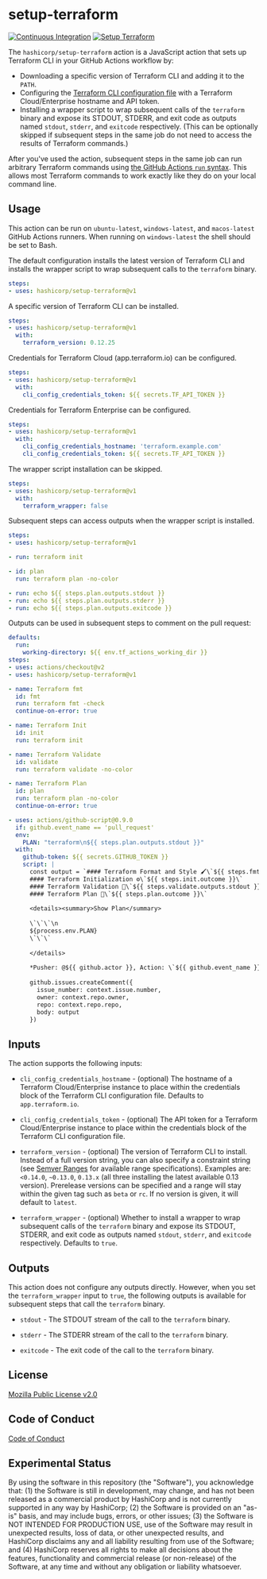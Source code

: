 # setup-terraform

<p align="left">
  <a href="https://github.com/hashicorp/setup-terraform/actions"><img alt="Continuous Integration" src="https://github.com/hashicorp/setup-terraform/workflows/Continuous%20Integration/badge.svg" /></a>
  <a href="https://github.com/hashicorp/setup-terraform/actions"><img alt="Setup Terraform" src="https://github.com/hashicorp/setup-terraform/workflows/Setup%20Terraform/badge.svg" /></a>
</p>

The `hashicorp/setup-terraform` action is a JavaScript action that sets up Terraform CLI in your GitHub Actions workflow by:

- Downloading a specific version of Terraform CLI and adding it to the `PATH`.
- Configuring the [Terraform CLI configuration file](https://www.terraform.io/docs/commands/cli-config.html) with a Terraform Cloud/Enterprise hostname and API token.
- Installing a wrapper script to wrap subsequent calls of the `terraform` binary and expose its STDOUT, STDERR, and exit code as outputs named `stdout`, `stderr`, and `exitcode` respectively. (This can be optionally skipped if subsequent steps in the same job do not need to access the results of Terraform commands.)

After you've used the action, subsequent steps in the same job can run arbitrary Terraform commands using [the GitHub Actions `run` syntax](https://help.github.com/en/actions/reference/workflow-syntax-for-github-actions#jobsjob_idstepsrun). This allows most Terraform commands to work exactly like they do on your local command line.

## Usage

This action can be run on `ubuntu-latest`, `windows-latest`, and `macos-latest` GitHub Actions runners. When running on `windows-latest` the shell should be set to Bash.

The default configuration installs the latest version of Terraform CLI and installs the wrapper script to wrap subsequent calls to the `terraform` binary.

```yaml
steps:
- uses: hashicorp/setup-terraform@v1
```

A specific version of Terraform CLI can be installed.

```yaml
steps:
- uses: hashicorp/setup-terraform@v1
  with:
    terraform_version: 0.12.25
```

Credentials for Terraform Cloud (app.terraform.io) can be configured.

```yaml
steps:
- uses: hashicorp/setup-terraform@v1
  with:
    cli_config_credentials_token: ${{ secrets.TF_API_TOKEN }}
```

Credentials for Terraform Enterprise can be configured.

```yaml
steps:
- uses: hashicorp/setup-terraform@v1
  with:
    cli_config_credentials_hostname: 'terraform.example.com'
    cli_config_credentials_token: ${{ secrets.TF_API_TOKEN }}
```

The wrapper script installation can be skipped.

```yaml
steps:
- uses: hashicorp/setup-terraform@v1
  with:
    terraform_wrapper: false
```

Subsequent steps can access outputs when the wrapper script is installed.


```yaml
steps:
- uses: hashicorp/setup-terraform@v1

- run: terraform init

- id: plan
  run: terraform plan -no-color

- run: echo ${{ steps.plan.outputs.stdout }}
- run: echo ${{ steps.plan.outputs.stderr }}
- run: echo ${{ steps.plan.outputs.exitcode }}
```

Outputs can be used in subsequent steps to comment on the pull request:

```yaml
defaults:
  run:
    working-directory: ${{ env.tf_actions_working_dir }}
steps:
- uses: actions/checkout@v2
- uses: hashicorp/setup-terraform@v1

- name: Terraform fmt
  id: fmt
  run: terraform fmt -check
  continue-on-error: true

- name: Terraform Init
  id: init
  run: terraform init

- name: Terraform Validate
  id: validate
  run: terraform validate -no-color

- name: Terraform Plan
  id: plan
  run: terraform plan -no-color
  continue-on-error: true

- uses: actions/github-script@0.9.0
  if: github.event_name == 'pull_request'
  env:
    PLAN: "terraform\n${{ steps.plan.outputs.stdout }}"
  with:
    github-token: ${{ secrets.GITHUB_TOKEN }}
    script: |
      const output = `#### Terraform Format and Style 🖌\`${{ steps.fmt.outcome }}\`
      #### Terraform Initialization ⚙️\`${{ steps.init.outcome }}\`
      #### Terraform Validation 🤖\`${{ steps.validate.outputs.stdout }}\`
      #### Terraform Plan 📖\`${{ steps.plan.outcome }}\`
      
      <details><summary>Show Plan</summary>
      
      \`\`\`\n
      ${process.env.PLAN}
      \`\`\`
      
      </details>
      
      *Pusher: @${{ github.actor }}, Action: \`${{ github.event_name }}\`, Working Directory: \`${{ env.tf_actions_working_dir }}\`, Workflow: \`${{ github.workflow }}\`*`;
        
      github.issues.createComment({
        issue_number: context.issue.number,
        owner: context.repo.owner,
        repo: context.repo.repo,
        body: output
      })
```

## Inputs

The action supports the following inputs:

- `cli_config_credentials_hostname` - (optional) The hostname of a Terraform Cloud/Enterprise instance to 
   place within the credentials block of the Terraform CLI configuration file. Defaults to `app.terraform.io`.

- `cli_config_credentials_token` - (optional) The API token for a Terraform Cloud/Enterprise instance to
   place within the credentials block of the Terraform CLI configuration file.

- `terraform_version` - (optional) The version of Terraform CLI to install. Instead of a full version string,
   you can also specify a constraint string (see [Semver Ranges](https://www.npmjs.com/package/semver#ranges)
   for available range specifications). Examples are: `<0.14.0`, `~0.13.0`, `0.13.x` (all three installing
   the latest available 0.13 version). Prerelease versions can be specified and a range will stay within the
   given tag such as `beta` or `rc`. If no version is given, it will default to `latest`.

- `terraform_wrapper` - (optional) Whether to install a wrapper to wrap subsequent calls of 
   the `terraform` binary and expose its STDOUT, STDERR, and exit code as outputs
   named `stdout`, `stderr`, and `exitcode` respectively. Defaults to `true`.


## Outputs

This action does not configure any outputs directly. However, when you set the `terraform_wrapper` input
to `true`, the following outputs is available for subsequent steps that call the `terraform` binary.

- `stdout` - The STDOUT stream of the call to the `terraform` binary.

- `stderr` - The STDERR stream of the call to the `terraform` binary.

- `exitcode` - The exit code of the call to the `terraform` binary.

## License

[Mozilla Public License v2.0](https://github.com/hashicorp/setup-terraform/blob/master/LICENSE)

## Code of Conduct

[Code of Conduct](https://github.com/hashicorp/setup-terraform/blob/master/CODE_OF_CONDUCT.md)

## Experimental Status

By using the software in this repository (the "Software"), you acknowledge that: (1) the Software is still in development, may change, and has not been released as a commercial product by HashiCorp and is not currently supported in any way by HashiCorp; (2) the Software is provided on an "as-is" basis, and may include bugs, errors, or other issues;  (3) the Software is NOT INTENDED FOR PRODUCTION USE, use of the Software may result in unexpected results, loss of data, or other unexpected results, and HashiCorp disclaims any and all liability resulting from use of the Software; and (4) HashiCorp reserves all rights to make all decisions about the features, functionality and commercial release (or non-release) of the Software, at any time and without any obligation or liability whatsoever.
